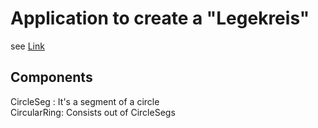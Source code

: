 # Application to create a "Legekreis"

see [Link](https://ideenreise-blog.de/2018/03/legekreis-bekannte-brucken.html)

## Components

CircleSeg : It's a segment of a circle <br />
CircularRing: Consists out of CircleSegs